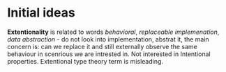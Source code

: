 # Initial ideas

**Extentionality** is related to words *behavioral*, *replaceable implemenation*, *data abstraction* - do not look into implementation, abstrat it, the main concern is: can we replace it and still externally observe the same behaviour in scenrious we are intrested in.
Not interested in Intentional properties.
Extentional type theory term is misleading.
